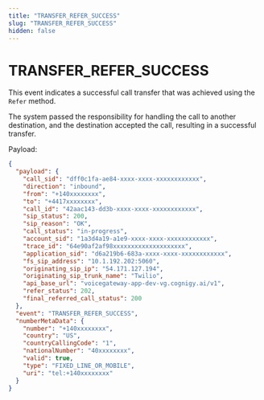 ```yaml
---
title: "TRANSFER_REFER_SUCCESS"
slug: "TRANSFER_REFER_SUCCESS"
hidden: false
---
```


# TRANSFER_REFER_SUCCESS

This event indicates a successful call transfer that was achieved using the `Refer` method. 

The system passed the responsibility for handling the call to another destination, and the destination accepted the call, resulting in a successful transfer.

Payload:

```json
{
  "payload": {
    "call_sid": "dff0c1fa-ae84-xxxx-xxxx-xxxxxxxxxxxx",
    "direction": "inbound",
    "from": "+140xxxxxxxx",
    "to": "+4417xxxxxxxx",
    "call_id": "42aac143-dd3b-xxxx-xxxx-xxxxxxxxxxxx",
    "sip_status": 200,
    "sip_reason": "OK",
    "call_status": "in-progress",
    "account_sid": "1a3d4a19-a1e9-xxxx-xxxx-xxxxxxxxxxxx",
    "trace_id": "64e90af2af98xxxxxxxxxxxxxxxxxxxx",
    "application_sid": "d6a219b6-683a-xxxx-xxxx-xxxxxxxxxxxx",
    "fs_sip_address": "10.1.192.202:5060",
    "originating_sip_ip": "54.171.127.194",
    "originating_sip_trunk_name": "Twilio",
    "api_base_url": "voicegateway-app-dev-vg.cognigy.ai/v1",
    "refer_status": 202,
    "final_referred_call_status": 200
  },
  "event": "TRANSFER_REFER_SUCCESS",
  "numberMetaData": {
    "number": "+140xxxxxxxx",
    "country": "US",
    "countryCallingCode": "1",
    "nationalNumber": "40xxxxxxxx",
    "valid": true,
    "type": "FIXED_LINE_OR_MOBILE",
    "uri": "tel:+140xxxxxxxx"
  }
}
```
